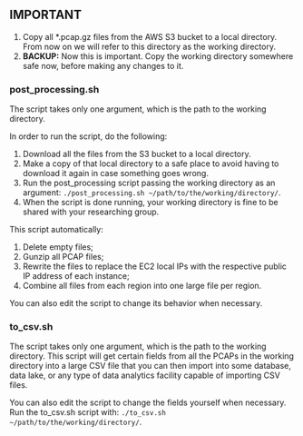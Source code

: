 ## IMPORTANT
1. Copy all *.pcap.gz files from the AWS S3 bucket to a local directory. From now on we will refer to this directory as the working directory.
2. **BACKUP:** Now this is important. Copy the working directory somewhere safe now, before making any changes to it.

### post_processing.sh
The script takes only one argument, which is the path to the working directory.

In order to run the script, do the following:
1. Download all the files from the S3 bucket to a local directory.
2. Make a copy of that local directory to a safe place to avoid having to download it again in case something goes wrong.
3. Run the post_processing script passing the working directory as an argument: `./post_processing.sh ~/path/to/the/working/directory/`.
4. When the script is done running, your working directory is fine to be shared with your researching group.


This script automatically:
1. Delete empty files;
2. Gunzip all PCAP files;
3. Rewrite the files to replace the EC2 local IPs with the respective public IP address of each instance;
4. Combine all files from each region into one large file per region.

You can also edit the script to change its behavior when necessary.

### to_csv.sh
The script takes only one argument, which is the path to the working directory.
This script will get certain fields from all the PCAPs in the working directory into a large CSV file that you can then import into some database, data lake, or any type of data analytics facility capable of importing CSV files.

You can also edit the script to change the fields yourself when necessary.
Run the to_csv.sh script with: `./to_csv.sh ~/path/to/the/working/directory/`.
